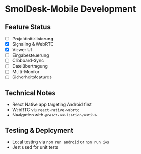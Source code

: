 # SmolDesk-Mobile Development

## Feature Status
- [ ] Projektinitialisierung
- [x] Signaling & WebRTC
- [x] Viewer UI
- [ ] Eingabesteuerung
- [ ] Clipboard-Sync
- [ ] Dateiübertragung
- [ ] Multi-Monitor
- [ ] Sicherheitsfeatures

## Technical Notes
- React Native app targeting Android first
- WebRTC via `react-native-webrtc`
- Navigation with `@react-navigation/native`

## Testing & Deployment
- Local testing via `npm run android` or `npm run ios`
- Jest used for unit tests
